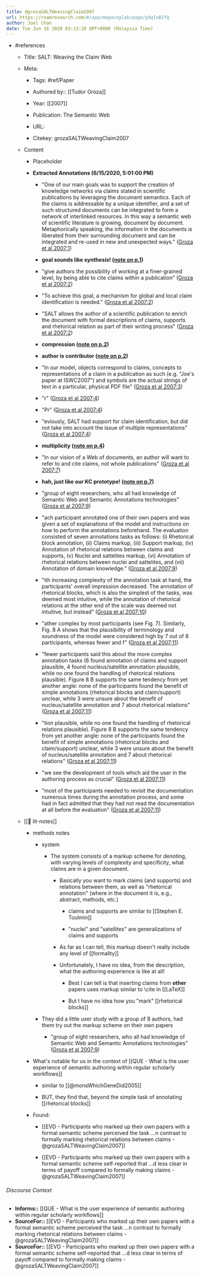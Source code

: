 ```yaml
---
title: @grozaSALTWeavingClaim2007
url: https://roamresearch.com/#/app/megacoglab/page/g4qlnB2fq
author: Joel Chan
date: Tue Jun 16 2020 03:13:20 GMT+0800 (Malaysia Time)
---
```


- #references

    - Title: SALT: Weaving the Claim Web

    - Meta:

        - Tags: #ref/Paper

        - Authored by::  [[Tudor Groza]]

        - Year: [[2007]]

        - Publication: The Semantic Web

        - URL:

        - Citekey: grozaSALTWeavingClaim2007

    - Content

        - Placeholder

        - **Extracted Annotations (6/15/2020, 5:01:00 PM)**

            - "One of our main goals was to support the creation of knowledge networks via claims stated in scientific publications by leveraging the document semantics. Each of the claims is addressable by a unique identifier, and a set of such structured documents can be integrated to form a network of interlinked resources. In this way a semantic web of scientific literature is growing, document by document. Metaphorically speaking, the information in the documents is liberated from their surrounding document and can be integrated and re-used in new and unexpected ways." ([Groza et al 2007:1](zotero://open-pdf/library/items/4FDS8SB3?page=1))

            - __goal sounds like synthesis! ([note on p.1](zotero://open-pdf/library/items/4FDS8SB3?page=1))__

            - "give authors the possibility of working at a finer-grained level, by being able to cite claims within a publication" ([Groza et al 2007:2](zotero://open-pdf/library/items/4FDS8SB3?page=2))

            - "To achieve this goal, a mechanism for global and local claim identification is needed." ([Groza et al 2007:2](zotero://open-pdf/library/items/4FDS8SB3?page=2))

            - "SALT allows the author of a scientific publication to enrich the document with formal descriptions of claims, supports and rhetorical relation as part of their writing process" ([Groza et al 2007:2](zotero://open-pdf/library/items/4FDS8SB3?page=2))

            - __compression ([note on p.2](zotero://open-pdf/library/items/4FDS8SB3?page=2))__

            - __author is contributor ([note on p.2](zotero://open-pdf/library/items/4FDS8SB3?page=2))__

            - "In our model, objects correspond to claims, concepts to representations of a claim in a publication as such (e.g. "Joe's paper at ISWC2007") and symbols are the actual strings of text in a particular, physical PDF file" ([Groza et al 2007:3](zotero://open-pdf/library/items/4FDS8SB3?page=3))

            - "r" ([Groza et al 2007:4](zotero://open-pdf/library/items/4FDS8SB3?page=4))

            - "Pr" ([Groza et al 2007:4](zotero://open-pdf/library/items/4FDS8SB3?page=4))

            - "eviously, SALT had support for claim identification, but did not take into account the issue of multiple representations" ([Groza et al 2007:4](zotero://open-pdf/library/items/4FDS8SB3?page=4))

            - __multiplicity ([note on p.4](zotero://open-pdf/library/items/4FDS8SB3?page=4))__

            - "In our vision of a Web of documents, an author will want to refer to and cite claims, not whole publications" ([Groza et al 2007:7](zotero://open-pdf/library/items/4FDS8SB3?page=7))

            - __hah, just like our KC prototype! ([note on p.7](zotero://open-pdf/library/items/4FDS8SB3?page=7))__

            - "group of eight researchers, who all had knowledge of Semantic Web and Semantic Annotations technologies" ([Groza et al 2007:9](zotero://open-pdf/library/items/4FDS8SB3?page=9))

            - "ach participant annotated one of their own papers and was given a set of explanations of the model and instructions on how to perform the annotations beforehand. The evaluation consisted of seven annotations tasks as follows: (i) Rhetorical block annotation, (ii) Claims markup, (iii) Support markup, (iv) Annotation of rhetorical relations between claims and supports, (v) Nuclei and sattelites markup, (vi) Annotation of rhetorical relations between nuclei and sattelites, and (vii) Annotation of domain knowledge." ([Groza et al 2007:9](zotero://open-pdf/library/items/4FDS8SB3?page=9))

            - "ith increasing complexity of the annotation task at hand, the participants' overall impression decreased. The annotation of rhetorical blocks, which is also the simplest of the tasks, was deemed most intuitive, while the annotation of rhetorical relations at the other end of the scale was deemed not intuitive, but instead" ([Groza et al 2007:10](zotero://open-pdf/library/items/4FDS8SB3?page=10))

            - "ather complex by most participants (see Fig. 7). Similarly, Fig. 8 A shows that the plausibility of terminology and soundness of the model were considered high by 7 out of 8 participants, whereas fewer and f" ([Groza et al 2007:11](zotero://open-pdf/library/items/4FDS8SB3?page=11))

            - "fewer participants said this about the more complex annotation tasks (6 found annotation of claims and support plausible, 4 found nucleus/satellite annotation plausible, while no one found the handling of rhetorical relations plausible). Figure 8 B supports the same tendency from yet another angle: none of the participants found the benefit of simple annotations (rhetorical blocks and claim/support) unclear, while 3 were unsure about the benefit of nucleus/satellite annotation and 7 about rhetorical relations" ([Groza et al 2007:11](zotero://open-pdf/library/items/4FDS8SB3?page=11))

            - "tion plausible, while no one found the handling of rhetorical relations plausible). Figure 8 B supports the same tendency from yet another angle: none of the participants found the benefit of simple annotations (rhetorical blocks and claim/support) unclear, while 3 were unsure about the benefit of nucleus/satellite annotation and 7 about rhetorical relations" ([Groza et al 2007:11](zotero://open-pdf/library/items/4FDS8SB3?page=11))

            - "we see the development of tools which aid the user in the authoring process as crucial" ([Groza et al 2007:11](zotero://open-pdf/library/items/4FDS8SB3?page=11))

            - "most of the participants needed to revisit the documentation numerous times during the annotation process, and some had in fact admitted that they had not read the documentation at all before the evaluation" ([Groza et al 2007:11](zotero://open-pdf/library/items/4FDS8SB3?page=11))

    - [[📝 lit-notes]]

        - methods notes

            - system

                - The system consists of a markup scheme for denoting, with varying levels of complexity and specificity, what claims are in a given document.

                    - Basically you want to mark claims (and supports) and relations between them, as well as "rhetorical annotation" (where in the document it is, e.g., abstract, methods, etc.)

                        - claims and supports are similar to [[Stephen E. Toulmin]]

                        - "nuclei" and "satellites" are generalizations of claims and supports

                    - As far as I can tell, this markup doesn't really include any level of [[formality]]

                    - Unfortunately, I have no idea, from the description, what the authoring experience is like at all!

                        - Best I can tell is that inserting claims from __other__ papers uses markup similar to \cite in [[LaTeX]]

                        - But I have no idea how you "mark" [[rhetorical blocks]]

            - They did a little user study with a group of 8 authors, had them try out the markup scheme on their own papers

                - "group of eight researchers, who all had knowledge of Semantic Web and Semantic Annotations technologies" ([Groza et al 2007:9](zotero://open-pdf/library/items/4FDS8SB3?page=9))

        - What's notable for us in the context of [[QUE - What is the user experience of semantic authoring within regular scholarly workflows]]

            - similar to [[@monsWhichGeneDid2005]]

            - BUT, they find that, beyond the simple task of annotating [[rhetorical blocks]]

        - Found:

            - [[EVD - Participants who marked up their own papers with a formal semantic scheme perceived the task ...n contrast to formally marking rhetorical relations between claims - @grozaSALTWeavingClaim2007]]

            - [[EVD - Participants who marked up their own papers with a formal semantic scheme self-reported that ...d less clear in terms of payoff compared to formally making claims - @grozaSALTWeavingClaim2007]]

###### Discourse Context

- **Informs::** [[QUE - What is the user experience of semantic authoring within regular scholarly workflows]]
- **SourceFor::** [[EVD - Participants who marked up their own papers with a formal semantic scheme perceived the task ...n contrast to formally marking rhetorical relations between claims - @grozaSALTWeavingClaim2007]]
- **SourceFor::** [[EVD - Participants who marked up their own papers with a formal semantic scheme self-reported that ...d less clear in terms of payoff compared to formally making claims - @grozaSALTWeavingClaim2007]]
